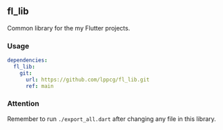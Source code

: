 ## fl_lib
Common library for the my Flutter projects.

### Usage
```yaml
dependencies:
  fl_lib:
    git:
      url: https://github.com/lppcg/fl_lib.git
      ref: main
```

### Attention
Remember to run `./export_all.dart` after changing any file in this library.
